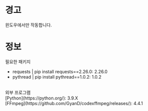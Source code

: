 # 경고
윈도우에서만 작동합니다.

# 정보
필요한 패키지 <br>
- requests | pip install requests==2.26.0: 2.26.0<br>
- pythread | pip install pythread==1.0.2: 1.0.2 <br>
<br>
외부 프로그램 <br>
[Python](https://python.org/): 3.9.X<br>
[FFmpeg](https://github.com/GyanD/codexffmpeg/releases/): 4.4.1
